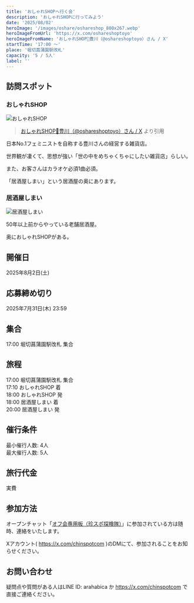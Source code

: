 ```yaml
---
title: 'おしゃれSHOPへ行く会'
description: 'おしゃれSHOPに行ってみよう'
date: '2025/08/02'
heroImage: '/images/oshare/oshareshop_800x267.webp'
heroImageFromUrl: 'https://x.com/oshareshoptoyo'
heroImageFromName: 'おしゃれSHOP🍎豊川（@oshareshoptoyo）さん / X'
startTime: '17:00 〜'
place: '堀切菖蒲園駅改札'
capacity: '5 / 5人'
label: ''
---
```


## 訪問スポット

### おしゃれSHOP

![おしゃれSHOP](/images/oshare/oshareshop_800x267.webp)

> [おしゃれSHOP🍎豊川（@oshareshoptoyo）さん / X](https://x.com/oshareshoptoyo) より引用

日本No.1フェミニストを自称する豊川さんの経営する雑貨店。

世界観が凄くて、思想が強い「世の中をめちゃくちゃにしたい雑貨店」らしい。

また、お客さんはカラオケ必須1曲必須。

「居酒屋しまい」という居酒屋の奥にあります。

### 居酒屋しまい

![居酒屋しまい](/images/oshare/shimai.webp)

50年以上前からやっている老舗居酒屋。

奥におしゃれSHOPがある。


## 開催日

2025年8月2日(土)

## 応募締め切り

2025年7月31日(木) 23:59

## 集合

17:00 堀切菖蒲園駅改札 集合

## 旅程
17:00 堀切菖蒲園駅改札 集合  
17:10 おしゃれSHOP 着  
18:00 おしゃれSHOP 発  
18:00 居酒屋しまい 着  
20:00 居酒屋しまい 発


## 催行条件

最小催行人数: 4人  
最大催行人数: 5人

## 旅行代金

実費

## 参加方法

オープンチャット「[オフ会専用板（珍スポ探検隊）](https://line.me/ti/g2/PZfs6bwr4EejequqSQYxW5Xc3zFotxYJqI3S0w)」に参加されている方は随時、連絡をいたします。


Xアカウント( https://x.com/chinspotcom )のDMにて、参加されることをお知らせください。

## お問い合わせ

疑問点や質問がある人はLINE ID: arahabica か https://x.com/chinspotcom で直接ご連絡ください。
